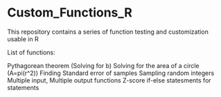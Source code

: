 # Custom_Functions_R
This repository contains a series of function testing and customization usable in R

List of functions:

Pythagorean theorem (Solving for b)
Solving for the area of a circle (A=pi(r^2))
Finding Standard error of samples
Sampling random integers
Multiple input, Multiple output functions
Z-score 
if-else statesments
for statements
